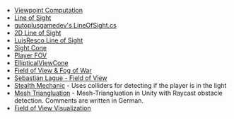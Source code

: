 
* [Viewpoint Computation](https://github.com/robertoranon/Unity-ViewpointComputation)
* [Line of Sight](https://github.com/eoger/unity-lineofsight)
* [gutoplusgamedev's LineOfSight.cs](https://gist.github.com/gutoplusgamedev/d29b63bfa74395c335b9)
* [2D Line of Sight](https://github.com/f15gdsy/2D-Light-of-Sight-Unity)
* [LuisResco Line of Sight](https://github.com/LuisResco/unity-line-of-sight-v1)
* [Sight Cone](https://gist.github.com/grimmdev/76668ee44bf7c62bdc26)
* [Player FOV](https://github.com/Dechichi01/PlayerFOV)
* [EllipticalViewCone](http://ringofblades.com/Blades/Code/EllipticalViewCone.cs)
* [Field of View & Fog of War](https://github.com/Kellojo/Unity---Field-of-View-Fog-of-War)
* [Sebastian Lague - Field of View](https://github.com/philippds/field-of-view_unity)
* [Stealth Mechanic](https://github.com/coxlin/StealthMechanic) - Uses colliders for detecting if the player is in the light
* [Mesh Triangluation](https://github.com/IMGSaibh/MeshTriangluation) - Mesh-Triangluation in Unity with Raycast obstacle detection.  Comments are written in German.
* [Field of View Visualization](https://github.com/WeH1D/Field-of-view-visualisation-Unity)
